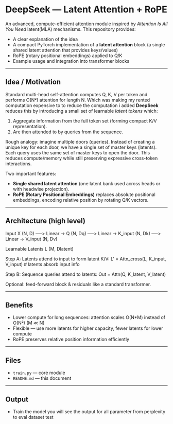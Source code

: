 # DeepSeek — Latent Attention + RoPE
An advanced, compute-efficient attention module inspired by *Attention Is All You Need* latent(MLA) mechanisms.
This repository provides:
- A clear explanation of the idea
- A compact PyTorch implementation of a **latent attention** block (a single shared latent attention that provides keys/values)
- RoPE (rotary positional embeddings) applied to Q/K
- Example usage and integration into transformer blocks

---

## Idea / Motivation

Standard multi-head self-attention computes Q, K, V per token and performs O(N²) attention for length N.
Which was making my rented computation expensive to to reduce the computation i added 
**DeepSeek** reduces this by introducing a small set of learnable *latent tokens* which:
1. Aggregate information from the full token set (forming compact K/V representation).
2. Are then attended to by queries from the sequence.

Rough analogy: imagine multiple doors (queries). Instead of creating a unique key for each door, we have a single set of master keys (latents). Each query uses the same set of master keys to open the door. This reduces compute/memory while still preserving expressive cross-token interactions.

Two important features:
- **Single shared latent attention** (one latent bank used across heads or with headwise projection).
- **RoPE (Rotary Positional Embeddings)** replaces absolute positional embeddings, encoding relative position by rotating Q/K vectors.

---

## Architecture (high level)

Input X (N, D)  ──> Linear → Q (N, Dq)
                 ──> Linear → K_input (N, Dk)
                 ──> Linear → V_input (N, Dv)

Learnable Latents L (M, Dlatent)

Step A: Latents attend to input to form latent K/V:
  L' = Attn_cross(L, K_input, V_input)   # latents absorb input info

Step B: Sequence queries attend to latents:
  Out = Attn(Q, K_latent, V_latent)

Optional: feed-forward block & residuals like a standard transformer.

---

## Benefits
- Lower compute for long sequences: attention scales O(N*M) instead of O(N²) (M ≪ N)
- Flexible — use more latents for higher capacity, fewer latents for lower compute
- RoPE preserves relative position information efficiently

---

## Files
- `train.py` — core module 
- `README.md` — this document

---

## Output
- Train the model you will see the output for all parameter from perplexity to eval dataset test

